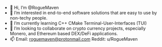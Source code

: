 - 👋 Hi, I’m @RogueMaven
- 👀 I’m interested in end-to-end software solutions that are easy to use by non-techy people.
- 🌱 I’m currently learning C++ CMake Terminal-User-Interfaces (TUI)
- 💞️ I’m looking to collaborate on crypto currency projects, especially Monero, and Ethereum based DEX/DeFi applications.
- 📫 Email: roguemaven@protonmail.com Reddit: u/RogueMaven

<!---
RogueMaven/RogueMaven is a ✨ special ✨ repository because its `README.md` (this file) appears on your GitHub profile.
You can click the Preview link to take a look at your changes.
--->
